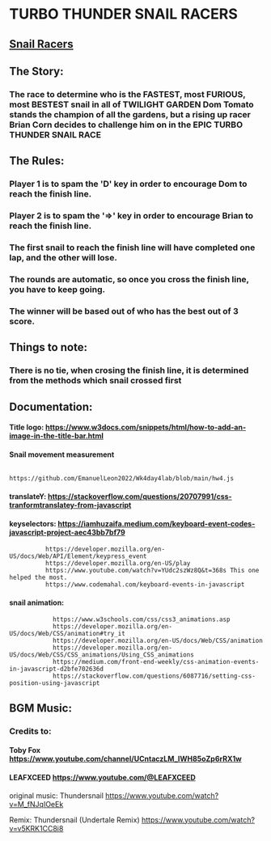 # TURBO THUNDER SNAIL RACERS

## <a href='https://epic-turbo-thunder-snail-racers.onrender.com/' target='_blank'>Snail Racers</a>

## The Story:

### The race to determine who is the FASTEST, most FURIOUS, most BESTEST snail in all of TWILIGHT GARDEN Dom Tomato stands the champion of all the gardens, but a rising up racer Brian Corn decides to challenge him on in the EPIC TURBO THUNDER SNAIL RACE

## The Rules:
### Player 1 is to spam the 'D' key in order to encourage Dom to reach the finish line.
### Player 2 is to spam the '=>' key in order to encourage Brian to reach the finish line.

### The first snail to reach the finish line will have completed one lap, and the other will lose.
### The rounds are automatic, so once you cross the finish line, you have to keep going.
### The winner will be based out of who has the best out of 3 score.

## Things to note:
### There is no tie, when crosing the finish line, it is determined from the methods which snail crossed first

## Documentation:

#### Title logo:       https://www.w3docs.com/snippets/html/how-to-add-an-image-in-the-title-bar.html

#### Snail movement measurement
              https://github.com/EmanuelLeon2022/Wk4day4lab/blob/main/hw4.js

#### translateY:   https://stackoverflow.com/questions/20707991/css-tranformtranslatey-from-javascript

#### keyselectors: https://iamhuzaifa.medium.com/keyboard-event-codes-javascript-project-aec43bb7bf79
              https://developer.mozilla.org/en-US/docs/Web/API/Element/keypress_event
              https://developer.mozilla.org/en-US/play
              https://www.youtube.com/watch?v=YUdc2szWz8Q&t=368s This one helped the most.
              https://www.codemahal.com/keyboard-events-in-javascript

#### snail animation:
                https://www.w3schools.com/css/css3_animations.asp
                https://developer.mozilla.org/en-US/docs/Web/CSS/animation#try_it
                https://developer.mozilla.org/en-US/docs/Web/CSS/animation
                https://developer.mozilla.org/en-US/docs/Web/CSS/CSS_animations/Using_CSS_animations
                https://medium.com/front-end-weekly/css-animation-events-in-javascript-d2bfe702636d
                https://stackoverflow.com/questions/6087716/setting-css-position-using-javascript
##  BGM Music:

### Credits to: 
#### Toby Fox  https://www.youtube.com/channel/UCntaczLM_lWH85oZp6rRX1w
#### LEAFXCEED https://www.youtube.com/@LEAFXCEED

original music:
Thundersnail
https://www.youtube.com/watch?v=M_fNJqIOeEk

Remix:
Thundersnail (Undertale Remix)
https://www.youtube.com/watch?v=v5KRK1CC8i8
